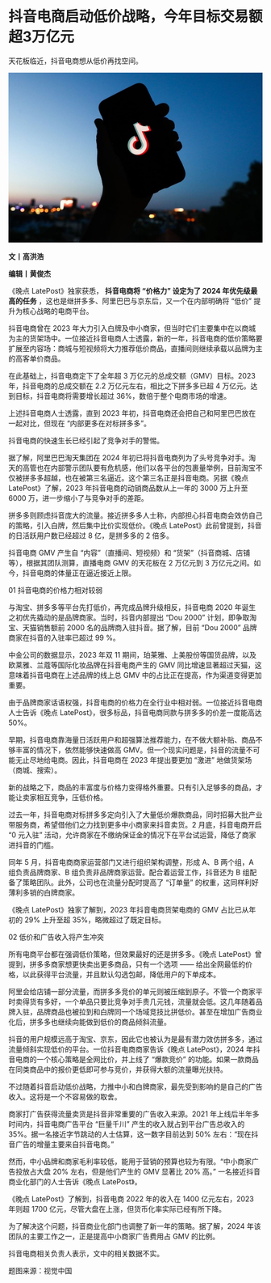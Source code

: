 # 抖音电商启动低价战略，今年目标交易额超3万亿元

天花板临近，抖音电商想从低价再找空间。

![c2eafdf43289ff36b95fc2b52760789a.jpg](https://raw.githubusercontent.com/qqhsx/qqnews_image/main/2024/02/21/抖音电商启动低价战略，今年目标交易额超3万亿元/c2eafdf43289ff36b95fc2b52760789a.jpg)

**文丨高洪浩**

**编辑丨黄俊杰**

《晚点 LatePost》独家获悉， **抖音电商将 “价格力” 设定为了 2024 年优先级最高的任务**
，这也是继拼多多、阿里巴巴与京东后，又一个在内部明确将 “低价” 提升为核心战略的电商平台。

抖音电商曾在 2023
年大力引入白牌及中小商家，但当时它们主要集中在以商城为主的货架场中。一位接近抖音电商人士透露，新的一年，抖音电商的低价策略要扩展至内容场：商城与短视频将大力推荐低价商品，直播间则继续承载以品牌为主的高客单价商品。

在此基础上，抖音电商定下了全年超 3 万亿元的总成交额（GMV）目标。2023 年，抖音电商的总成交额在 2.2 万亿元左右，相比之下拼多多已超 4
万亿元。达到目标，抖音电商将需要增长超过 36%，数倍于整个电商市场的增速。

上述抖音电商人士透露，直到 2023 年初，抖音电商还会把自己和阿里巴巴放在一起对比，但现在 “内部更多在对标拼多多”。

抖音电商的快速生长已经引起了竞争对手的警惕。

据了解，阿里巴巴淘天集团在 2024
年初已将抖音电商列为了头号竞争对手。淘天的高管也在内部警示团队要有危机感，他们以各平台的包裹量举例，目前淘宝不仅被拼多多超越，也在被第三名逼近。这个第三名正是抖音电商。另据《晚点
LatePost》了解，2023 年抖音电商的动销商品数从上一年的 3000 万上升至 6000 万，进一步缩小了与竞争对手的差距。

拼多多则顾虑抖音庞大的流量。接近拼多多人士称，内部担心抖音电商会效仿自己的策略，引入白牌，然后集中比价实现低价。《晚点
LatePost》此前曾提到，抖音的日活跃用户数已经超过 8 亿，是拼多多的 2 倍多。

抖音电商 GMV 产生自 “内容”（直播间、短视频）和 “货架”（抖音商城、店铺等），根据其团队测算，直播电商 GMV 的天花板在 2 万亿元到 3
万亿元之间。如今，抖音电商的体量正在逼近接近上限。

01 抖音电商的价格力相对较弱

与淘宝、拼多多等平台先打低价，再完成品牌升级相反，抖音电商 2020 年诞生之初优先撬动的是品牌商家。当时，抖音内部提出 “Dou 2000”
计划，即争取淘宝、天猫销售额前 2000 名的品牌商入驻抖音。据了解，目前 “Dou 2000” 品牌商家在抖音的入驻率已超过 99 %。

中金公司的数据显示，2023 年双 11 期间，珀莱雅、上美股份等国货品牌，以及欧莱雅、兰蔻等国际化妆品牌在抖音电商产生的 GMV
同比增速显著超过天猫，这意味着抖音电商在上述品牌的线上总 GMV 中的占比正在提高，作为渠道变得更加重要。

由于品牌商家话语权强，抖音电商的价格力在全行业中相对弱。一位接近抖音电商人士告诉《晚点 LatePost》，很多标品，抖音电商同款与拼多多的价差一度能高达
50%。

早期，抖音电商靠海量日活跃用户和超强算法推荐能力，在不做大额补贴、商品不够丰富的情况下，依然能够快速做高
GMV。但一个现实问题是，抖音的流量不可能无止尽地给电商。因此，抖音电商在 2023 年提出要更加 “激进” 地做货架场（商城、搜索）。

新的战略之下，商品的丰富度与价格力变得格外重要。只有引入足够多的商品，才能让卖家相互竞争，压低价格。

过去一年，抖音电商对标拼多多定向引入了大量低价爆款商品，同时招募大批产业带服务商，希望借他们之力找到更多中小商家来抖音卖货。2 月底，抖音电商开启 “0
元入驻” 活动，允许商家在不缴纳保证金的情况下在平台试运营，降低了商家进抖音的门槛。

同年 5 月，抖音电商商家运营部门又进行组织架构调整，形成 A、B 两个组，A 组负责品牌商家、B 组负责非品牌商家运营。配合着运营工作，抖音还为 B
组配备了策略团队。此外，公司也在流量分配时提高了 “订单量” 的权重，这同样利好薄利多销的白牌商家。

《晚点 LatePost》独家了解到，2023 年抖音电商货架电商的 GMV 占比已从年初的 29% 上升至超 35%，略微超过了既定目标。

02 低价和广告收入将产生冲突

所有电商平台都在强调低价策略，但效果最好的还是拼多多。《晚点 LatePost》曾提到，拼多多商家想更快卖出更多商品，只有一个选项 ——
给出全网最低的价格，以此获得平台流量，并且默认勾选包邮，降低用户的下单成本。

阿里会给店铺一部分流量，而拼多多竞价的单元则被压缩到原子。不管一个商家平时卖得货有多好，一个单品只要比竞争对手贵几元钱，流量就会低。这几年随着品牌入驻，品牌商品也被拉到和白牌同一个场域竞技比拼低价。甚至在增加广告商业化后，拼多多也继续向能做到低价的商品倾斜流量。

抖音的用户规模远高于淘宝、京东，因此它也被认为是最有潜力效仿拼多多，通过流量倾斜实现低价的平台。一位抖音电商商家告诉《晚点 LatePost》，2024
年抖音电商的一个核心策略是全网比价，并上线了 “爆款竞价” 的功能。如果一款商品在同类商品中的报价更低即可参与竞价，并获得大额的流量曝光扶持。

不过随着抖音启动低价战略，力推中小和白牌商家，最先受到影响的是自己的广告收入。这将是一个不容易做的取舍。

商家打广告获得流量卖货是抖音非常重要的广告收入来源。2021 年上线后半年多时间内，抖音电商广告平台 “巨量千川” 产生的收入就占到平台广告总收入的
35%。据一名接近字节跳动的人士估算，这一数字目前达到 50% 左右：“现在抖音广告的增量主要来自抖音电商。”

然而，中小品牌和商家毛利率较低，能用于营销的预算也较为有限。“中小商家广告投放占大盘 20% 左右，但是他们产生的 GMV 显著比 20% 高。”
一名接近抖音商业化部门的人士告诉《晚点 LatePost》。

《晚点 LatePost》了解到，抖音电商 2022 年的收入在 1400 亿元左右，2023 年则超 1700
亿元，尽管大盘在上涨，但货币化率实际已经有所下降。

为了解决这个问题，抖音商业化部门也调整了新一年的策略。据了解，2024 年该团队的主要工作之一，正是提高中小商家广告费用占 GMV 的比例。

抖音电商相关负责人表示，文中的相关数据不实。

题图来源：视觉中国


